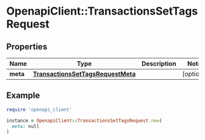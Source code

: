 # OpenapiClient::TransactionsSetTagsRequest

## Properties

| Name | Type | Description | Notes |
| ---- | ---- | ----------- | ----- |
| **meta** | [**TransactionsSetTagsRequestMeta**](TransactionsSetTagsRequestMeta.md) |  | [optional] |

## Example

```ruby
require 'openapi_client'

instance = OpenapiClient::TransactionsSetTagsRequest.new(
  meta: null
)
```

